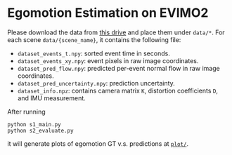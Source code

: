# Egomotion Estimation on EVIMO2

Please download the data from [this drive](https://drive.google.com/drive/folders/1vOQE6Jm42_kphxF7t-TG-W6iuzqRaUg1?usp=sharing) and place them under `data/*`. For each scene `data/{scene_name}`, it contains the following file:
* `dataset_events_t.npy`: sorted event time in seconds.
* `dataset_events_xy.npy`: event pixels in raw image coordinates.
* `dataset_pred_flow.npy`: predicted per-event normal flow in raw image coordinates.
* `dataset_pred_uncertainty.npy`: prediction uncertainty.
* `dataset_info.npz`: contains camera matrix `K`, distortion coefficients `D`, and IMU measurement.

After running
```
python s1_main.py
python s2_evaluate.py
```
it will generate plots of egomotion GT v.s. predictions at [`plot/`](plot).